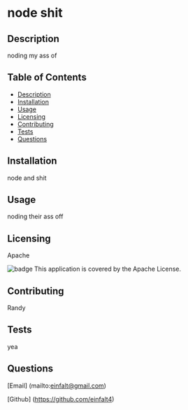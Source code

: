 # node shit


  ## Description
  noding my ass of


  ## Table of Contents

  - [Description](#description)
  - [Installation](#installation)
  - [Usage](#usage)
  - [Licensing](#license)
  - [Contributing](#contributing)
  - [Tests](#tests)
  - [Questions](#questions)


  ## Installation
  node and shit


  ## Usage
  noding their ass off


  ## Licensing
  Apache
  
  ![badge](https://img.shields.io/badge/license-Apache-blueviolet) 
  This application is covered by the Apache License.

  ## Contributing
  Randy


  ## Tests
  yea


  ## Questions
  [Email] (mailto:einfalt@gmail.com)

  [Github] (https://github.com/einfalt4)


